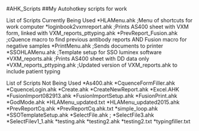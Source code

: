 #AHK_Scripts
##My Autohotkey scripts for work 

List of Scripts Currently Being Used
*HLAMenu.ahk                   ;Menu of shortcuts for work computer
*loginbook2vxmreport.ahk       ;Prints AS400 sheet with VXM form, linked with VXM_reports_pttyping.ahk
*PrevReport_Fusion.ahk         ;cQuence macro to find previous antibody reports AND Fusion macro for negative samples
*PrintMenu.ahk                 ;Sends documents to printer 
*SSOHLAMenu.ahk                ;Template setup for SSO luminex software
*VXM_reports.ahk               ;Prints AS400 sheet with DD data only
*VXM_reports_pttyping.ahk      ;Updated version of VXM_reports.ahk to include patient typing

List of Scripts Not Being Used
*As400.ahk
*CquenceFormFiller.ahk
*CquenceLogin.ahk
*Create.ahk
*CreateNewReport.ahk
*Excel.AHK
*FusionImport082913.ahk
*FusionImportSetup.ahk
*FusionPrint.ahk
*GodMode.ahk
*HLAMenu_updated.txt
*HLAMenu_updated2015.ahk
*PrevReportCq.ahk
*PrevReportCq.ahk.txt
*simple_loop.ahk
*SSOTemplateSetup.ahk
*SelectFile.ahk                ;
*SelectFile3.ahk
*SelectFilev1_1.ahk
*testing.ahk
*testing2.ahk
*testing2.txt
*typingfiller.txt
